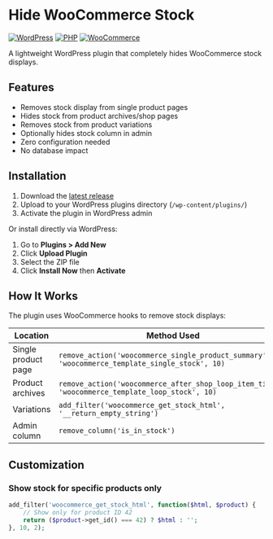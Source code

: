 # Hide WooCommerce Stock

[![WordPress](https://img.shields.io/badge/WordPress-%23117AC9.svg?style=for-the-badge&logo=WordPress&logoColor=white)](https://wordpress.org/)
[![PHP](https://img.shields.io/badge/PHP-777BB4?style=for-the-badge&logo=php&logoColor=white)](https://php.net/)
[![WooCommerce](https://img.shields.io/badge/WooCommerce-96588A?style=for-the-badge&logo=WooCommerce&logoColor=white)](https://woocommerce.com/)

A lightweight WordPress plugin that completely hides WooCommerce stock displays.

## Features

- Removes stock display from single product pages
- Hides stock from product archives/shop pages
- Removes stock from product variations
- Optionally hides stock column in admin
- Zero configuration needed
- No database impact

## Installation

1. Download the [latest release](https://github.com/yourusername/hide-woocommerce-stock/releases)
2. Upload to your WordPress plugins directory (`/wp-content/plugins/`)
3. Activate the plugin in WordPress admin

Or install directly via WordPress:
1. Go to **Plugins > Add New**
2. Click **Upload Plugin**
3. Select the ZIP file
4. Click **Install Now** then **Activate**

## How It Works

The plugin uses WooCommerce hooks to remove stock displays:

| Location | Method Used |
|----------|-------------|
| Single product page | `remove_action('woocommerce_single_product_summary', 'woocommerce_template_single_stock', 10)` |
| Product archives | `remove_action('woocommerce_after_shop_loop_item_title', 'woocommerce_template_loop_stock', 10)` |
| Variations | `add_filter('woocommerce_get_stock_html', '__return_empty_string')` |
| Admin column | `remove_column('is_in_stock')` |

## Customization

### Show stock for specific products only

```php
add_filter('woocommerce_get_stock_html', function($html, $product) {
    // Show only for product ID 42
    return ($product->get_id() === 42) ? $html : '';
}, 10, 2);
